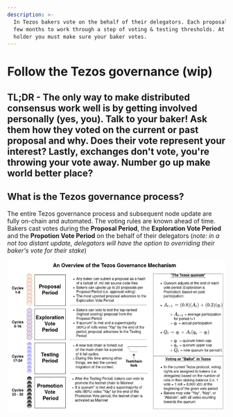 ```yaml
---
description: >-
  In Tezos bakers vote on the behalf of their delegators. Each proposal takes a
  few months to work through a step of voting & testing thresholds. At a $XTZ
  holder you must make sure your baker votes.
---
```


# Follow the Tezos governance \(wip\)

## TL;DR - The only way to make distributed consensus work well is by getting involved personally \(yes, you\). Talk to your baker! Ask them how they voted on the current or past proposal and why. Does their vote represent your interest? Lastly, exchanges don't vote, you're throwing your vote away. Number go up make world better place?

## What is the Tezos governance process?

The entire Tezos governance process and subsequent node update are fully on-chain and automated. The voting rules are known ahead of time. Bakers cast votes during the **Proposal Period**, the **Exploration Vote Period** and the **Propotion Vote Period** on the behalf of their delegators \(_note: in a not too distant update, delegators will have the option to overriding their baker's vote for their stake_\)

![](../.gitbook/assets/image%20%281%29.png)



